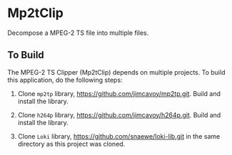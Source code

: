 # Mp2tClip
Decompose a MPEG-2 TS file into multiple files.

## To Build 
The MPEG-2 TS Clipper (Mp2tClip) depends on multiple projects.  To build this application, do the following steps:

1. Clone `mp2tp` library, https://github.com/jimcavoy/mp2tp.git.  Build and install the library.

2. Clone `h264p` library, https://github.com/jimcavoy/h264p.git.  Build and install the library.

3. Clone `Loki` library, https://github.com/snaewe/loki-lib.git in the same directory as this project was cloned.   
